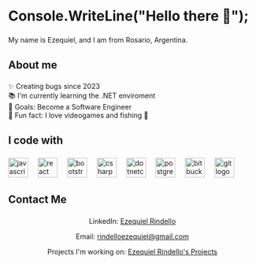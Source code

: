 <h1 align="left">Console.WriteLine("Hello there 👋");</h1>

###

<p align="left">My name is Ezequiel, and I am from Rosario, Argentina.</p>

###

<h2 align="left">About me</h2>

###

<p align="left">✨ Creating bugs since 2023<br>📚 I'm currently learning the .NET enviroment<br>🎯 Goals: Become a Software Engineer<br>🎲 Fun fact: I love videogames and fishing  🎣</p>

###

<h2 align="left">I code with</h2>

###

<div align="left">
  <img src="https://cdn.jsdelivr.net/gh/devicons/devicon/icons/javascript/javascript-original.svg" height="40" alt="javascript logo"  />
  <img width="12" />
  <img src="https://cdn.jsdelivr.net/gh/devicons/devicon/icons/react/react-original.svg" height="40" alt="react logo"  />
  <img width="12" />
  <img src="https://cdn.jsdelivr.net/gh/devicons/devicon/icons/bootstrap/bootstrap-original.svg" height="40" alt="bootstrap logo"  />
  <img width="12" />
  <img src="https://cdn.jsdelivr.net/gh/devicons/devicon/icons/csharp/csharp-original.svg" height="40" alt="csharp logo"  />
  <img width="12" />
  <img src="https://cdn.jsdelivr.net/gh/devicons/devicon/icons/dotnetcore/dotnetcore-original.svg" height="40" alt="dotnetcore logo"  />
  <img width="12" />
  <img src="https://cdn.jsdelivr.net/gh/devicons/devicon/icons/postgresql/postgresql-original.svg" height="40" alt="postgresql logo"  />
  <img width="12" />
  <img src="https://cdn.jsdelivr.net/gh/devicons/devicon/icons/bitbucket/bitbucket-original.svg" height="40" alt="bitbucket logo"  />
  <img width="12" />
  <img src="https://cdn.jsdelivr.net/gh/devicons/devicon/icons/git/git-original.svg" height="40" alt="git logo"  />
</div>

###

<h2 align="left">Contact Me</h2>

###

<p style="text-align: center">
  LinkedIn:
  <a href="https://www.linkedin.com/in/ezequiel-rindello/" target="_blank">Ezequiel Rindello</a>
</p>

<p style="text-align: center">
  Email:
  <a href="mailto:rindelloezequiel@gmail.com">rindelloezequiel@gmail.com</a>
</p>

<p style="text-align: center">
  Projects I'm working on:
  <a href="https://rindello.netlify.app/" target="_blank">Ezequiel Rindello's Projects</a>
</p>
